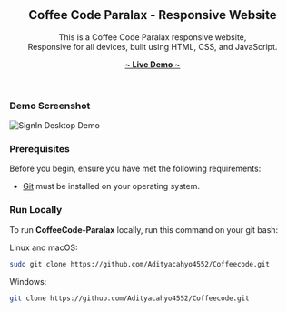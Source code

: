 <div align="center">
   
  <br/>
  <br/>

  <h2 align="center">Coffee Code Paralax - Responsive Website</h2>
  
  This is a Coffee Code Paralax responsive website, <br/>Responsive for all devices, built using HTML, CSS, and JavaScript.

  <a href="https://adityacahyo4552.github.io/SignIn/"><strong>~ Live Demo ~</strong></a>
</div>

<br />

### Demo Screenshot

![SignIn Desktop Demo](./readme-images/PrevDesktop_3.png "Desktop Demo")

### Prerequisites

Before you begin, ensure you have met the following requirements:

- [Git](https://git-scm.com/downloads "Download Git") must be installed on your operating system.

### Run Locally

To run **CoffeeCode-Paralax** locally, run this command on your git bash:

Linux and macOS:

```bash
sudo git clone https://github.com/Adityacahyo4552/Coffeecode.git
```

Windows:

```bash
git clone https://github.com/Adityacahyo4552/Coffeecode.git
```
